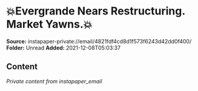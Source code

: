 # 💥Evergrande Nears Restructuring. Market Yawns.💥

**Source:** instapaper-private://email/4821fdf4cd8d1f573f6243d42dd0f400/
**Folder:** Unread
**Added:** 2021-12-08T05:03:37




## Content
*Private content from instapaper_email*
